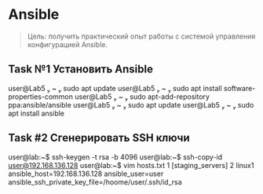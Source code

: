 # Ansible
> Цель: получить практический опыт работы с системой управления конфигурацией Ansible.
## Task №1 Установить Ansible
 user@Lab5  ~  sudo apt update
 user@Lab5  ~   sudo apt install software-properties-common
 user@Lab5  ~  sudo apt-add-repository ppa:ansible/ansible
 user@Lab5  ~  sudo apt update
 user@Lab5  ~  sudo apt install ansible
## Task #2 Сгенерировать SSH ключи
user@lab:~$ ssh-keygen -t rsa -b 4096
user@lab:~$ ssh-copy-id user@192.168.136.128
user@lab:~$ vim hosts.txt
  1 [staging_servers]
  2 linux1 ansible_host=192.168.136.128 ansible_user=user ansible_ssh_private_key_file=/hoome/user/.ssh/id_rsa
